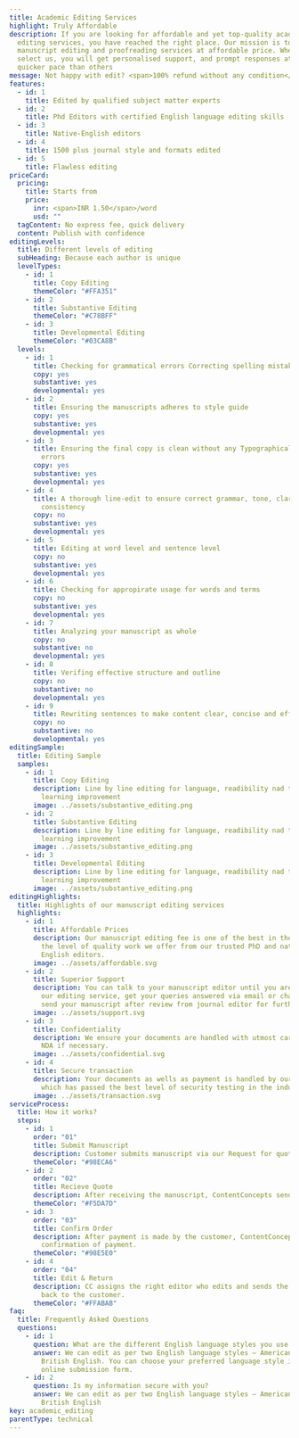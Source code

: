 ```yaml
---
title: Academic Editing Services
highlight: Truly Affordable
description: If you are looking for affordable and yet top-quality academic
  editing services, you have reached the right place. Our mission is to prvoide
  manuscript editing and proofreading services at affordable price. When you
  select us, you will get personalised support, and prompt responses at a
  quicker pace than others
message: Not happy with edit? <span>100% refund without any condition</span>
features:
  - id: 1
    title: Edited by qualified subject matter experts
  - id: 2
    title: Phd Editors with certified English language editing skills
  - id: 3
    title: Native-English editors
  - id: 4
    title: 1500 plus journal style and formats edited
  - id: 5
    title: Flawless editing
priceCard:
  pricing:
    title: Starts from
    price:
      inr: <span>INR 1.50</span>/word
      usd: ""
  tagContent: No express fee, quick delivery
  content: Publish with confidence
editingLevels:
  title: Different levels of editing
  subHeading: Because each author is unique
  levelTypes:
    - id: 1
      title: Copy Editing
      themeColor: "#FFA351"
    - id: 2
      title: Substantive Editing
      themeColor: "#C78BFF"
    - id: 3
      title: Developmental Editing
      themeColor: "#03CA8B"
  levels:
    - id: 1
      title: Checking for grammatical errors Correcting spelling mistakes
      copy: yes
      substantive: yes
      developmental: yes
    - id: 2
      title: Ensuring the manuscripts adheres to style guide
      copy: yes
      substantive: yes
      developmental: yes
    - id: 3
      title: Ensuring the final copy is clean without any Typographical or other
        errors
      copy: yes
      substantive: yes
      developmental: yes
    - id: 4
      title: A thorough line-edit to ensure correct grammar, tone, clarity and
        consistency
      copy: no
      substantive: yes
      developmental: yes
    - id: 5
      title: Editing at word level and sentence level
      copy: no
      substantive: yes
      developmental: yes
    - id: 6
      title: Checking for appropirate usage for words and terms
      copy: no
      substantive: yes
      developmental: yes
    - id: 7
      title: Analyzing your manuscript as whole
      copy: no
      substantive: no
      developmental: yes
    - id: 8
      title: Verifing effective structure and outline
      copy: no
      substantive: no
      developmental: yes
    - id: 9
      title: Rewriting sentences to make content clear, concise and effective
      copy: no
      substantive: no
      developmental: yes
editingSample:
  title: Editing Sample
  samples:
    - id: 1
      title: Copy Editing
      description: Line by line editing for language, readibility nad technical
        learning improvement
      image: ../assets/substantive_editing.png
    - id: 2
      title: Substantive Editing
      description: Line by line editing for language, readibility nad technical
        learning improvement
      image: ../assets/substantive_editing.png
    - id: 3
      title: Developmental Editing
      description: Line by line editing for language, readibility nad technical
        learning improvement
      image: ../assets/substantive_editing.png
editingHighlights:
  title: Highlights of our manuscript editing services
  highlights:
    - id: 1
      title: Affordable Prices
      description: Our manuscript editing fee is one of the best in the industry for
        the level of quality work we offer from our trusted PhD and native
        English editors.
      image: ../assets/affordable.svg
    - id: 2
      title: Superior Support
      description: You can talk to your manuscript editor until you are satisfied with
        our editing service, get your queries answered via email or chat and
        send your manuscript after review from journal editor for further check.
      image: ../assets/support.svg
    - id: 3
      title: Confidentiality
      description: We ensure your documents are handled with utmost care. We can sign
        NDA if necessary.
      image: ../assets/confidential.svg
    - id: 4
      title: Secure transaction
      description: Your documents as wells as payment is handled by our secure website
        which has passed the best level of security testing in the industry.
      image: ../assets/transaction.svg
serviceProcess:
  title: How it works?
  steps:
    - id: 1
      order: "01"
      title: Submit Manuscript
      description: Customer submits manuscript via our Request for quote page.
      themeColor: "#98ECA6"
    - id: 2
      order: "02"
      title: Recieve Quote
      description: After receiving the manuscript, ContentConcepts sends price quote.
      themeColor: "#F5DA7D"
    - id: 3
      order: "03"
      title: Confirm Order
      description: After payment is made by the customer, ContentConcepts sends
        confirmation of payment.
      themeColor: "#98E5E0"
    - id: 4
      order: "04"
      title: Edit & Return
      description: CC assigns the right editor who edits and sends the edited document
        back to the customer.
      themeColor: "#FFABAB"
faq:
  title: Frequently Asked Questions
  questions:
    - id: 1
      question: What are the different English language styles you use while editing?
      answer: We can edit as per two English language styles – American English and
        British English. You can choose your preferred language style in the
        online submission form.
    - id: 2
      question: Is my information secure with you?
      answer: We can edit as per two English language styles – American English and
        British English
key: academic_editing
parentType: technical
---
```

